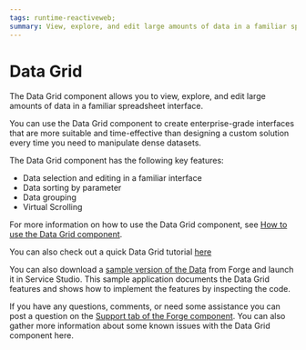```yaml
---
tags: runtime-reactiveweb;
summary: View, explore, and edit large amounts of data in a familiar spreadsheet interface with the Data Grid component for Reactive Web apps.
---
```


# Data Grid

The Data Grid component allows you to view, explore, and edit large amounts of data in a familiar spreadsheet interface.

You can use the Data Grid component to create enterprise-grade interfaces that are more suitable and time-effective than designing a custom solution every time you need to manipulate dense datasets.  

The Data Grid component has the following key features: 

* Data selection and editing in a familiar interface 
* Data sorting by parameter 
* Data grouping 
* Virtual Scrolling 

For more information on how to use the Data Grid component, see [How to use the Data Grid component](how-to-view-data). 

You can also check out a quick Data Grid tutorial [here](https://www.youtube.com/watch?v=OFXOPrkRlrI)

You can also download a [sample version of the Data](https://www.outsystems.com/forge/component-overview/9765/data-grid-sample-reactive) from Forge and launch it in Service Studio. This sample application documents the Data Grid features and shows how to implement the features by inspecting the code. 

If you have any questions, comments, or need some assistance you can post a question on the [Support tab of the Forge component](https://www.outsystems.com/forge/component-discussions/9764/Data+Grid+Reactive). You can also gather more information about some known issues with the Data Grid component here.

<!--We're continually improving this solution and adding more features. To help us cover more specific and complex scenarios, let us know what you'd like to see in this component's support tab. 

The goal for the Data Grid Reactive component is to help you develop applications that need data visualization and manipulation features that are not currently covered by other components.

--> 

